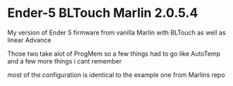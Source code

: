# Ender-5 BLTouch Marlin 2.0.5.4

My version of Ender 5 firmware from vanilla Marlin with BLTouch as well as linear Advance


Those two take alot of ProgMem so a few things had to go like AutoTemp and a few more things i cant remember

most of the configuration is identical to the example one from Marlins repo
